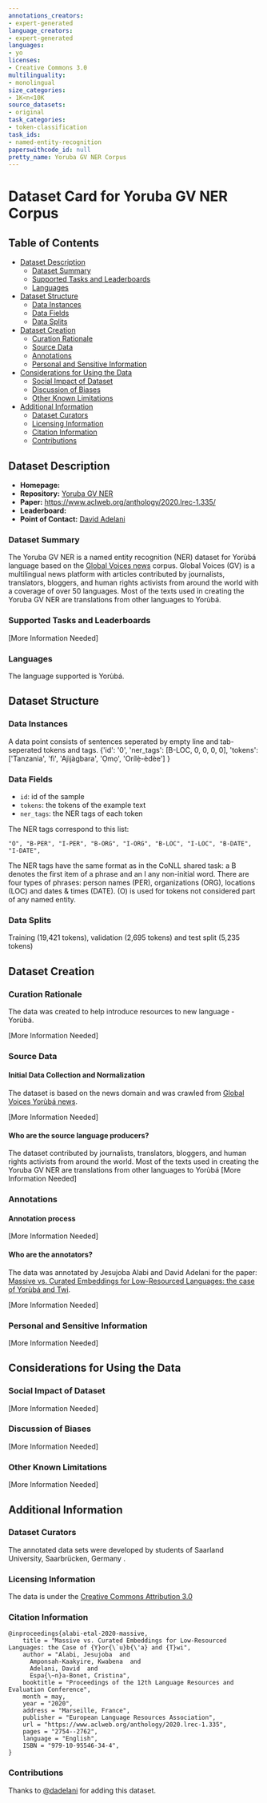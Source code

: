 ```yaml
---
annotations_creators:
- expert-generated
language_creators:
- expert-generated
languages:
- yo
licenses:
- Creative Commons 3.0
multilinguality:
- monolingual
size_categories:
- 1K<n<10K
source_datasets:
- original
task_categories:
- token-classification
task_ids:
- named-entity-recognition
paperswithcode_id: null
pretty_name: Yoruba GV NER Corpus
---
```


# Dataset Card for Yoruba GV NER Corpus

## Table of Contents
- [Dataset Description](#dataset-description)
  - [Dataset Summary](#dataset-summary)
  - [Supported Tasks and Leaderboards](#supported-tasks-and-leaderboards)
  - [Languages](#languages)
- [Dataset Structure](#dataset-structure)
  - [Data Instances](#data-instances)
  - [Data Fields](#data-fields)
  - [Data Splits](#data-splits)
- [Dataset Creation](#dataset-creation)
  - [Curation Rationale](#curation-rationale)
  - [Source Data](#source-data)
  - [Annotations](#annotations)
  - [Personal and Sensitive Information](#personal-and-sensitive-information)
- [Considerations for Using the Data](#considerations-for-using-the-data)
  - [Social Impact of Dataset](#social-impact-of-dataset)
  - [Discussion of Biases](#discussion-of-biases)
  - [Other Known Limitations](#other-known-limitations)
- [Additional Information](#additional-information)
  - [Dataset Curators](#dataset-curators)
  - [Licensing Information](#licensing-information)
  - [Citation Information](#citation-information)
  - [Contributions](#contributions)

## Dataset Description

- **Homepage:** 
- **Repository:** [Yoruba GV NER](https://github.com/ajesujoba/YorubaTwi-Embedding/tree/master/Yoruba/Yoruba-NER)
- **Paper:** https://www.aclweb.org/anthology/2020.lrec-1.335/
- **Leaderboard:**
- **Point of Contact:** [David Adelani](mailto:didelani@lsv.uni-saarland.de)

### Dataset Summary
The Yoruba GV NER is a named entity recognition (NER) dataset for Yorùbá language based on the [Global Voices news](https://yo.globalvoices.org/) corpus. Global Voices (GV) is a multilingual news platform with articles contributed by journalists, translators, bloggers, and human rights activists from around the world with a coverage of over 50 languages. Most of the texts used in creating the Yoruba GV NER are translations from other languages to Yorùbá.

### Supported Tasks and Leaderboards

[More Information Needed]

### Languages

The language supported is Yorùbá.

## Dataset Structure

### Data Instances

A data point consists of sentences seperated by empty line and tab-seperated tokens and tags. 
{'id': '0',
 'ner_tags': [B-LOC, 0, 0, 0, 0],
 'tokens': ['Tanzania', 'fi', 'Ajìjàgbara', 'Ọmọ', 'Orílẹ̀-èdèe']
}

### Data Fields

- `id`: id of the sample
- `tokens`: the tokens of the example text
- `ner_tags`: the NER tags of each token

The NER tags correspond to this list:
```
"O", "B-PER", "I-PER", "B-ORG", "I-ORG", "B-LOC", "I-LOC", "B-DATE", "I-DATE",
```
The NER tags have the same format as in the CoNLL shared task: a B denotes the first item of a phrase and an I any non-initial word. There are four types of phrases: person names (PER), organizations (ORG), locations (LOC) and dates & times (DATE). (O) is used for tokens not considered part of any named entity.

### Data Splits

Training (19,421 tokens), validation (2,695 tokens) and test split (5,235 tokens)

## Dataset Creation

### Curation Rationale

The data was created to help introduce resources to new language - Yorùbá.

[More Information Needed]

### Source Data

#### Initial Data Collection and Normalization

The dataset is based on the news domain and was crawled from [Global Voices Yorùbá news](https://yo.globalvoices.org/).


[More Information Needed]

#### Who are the source language producers?

The dataset contributed by journalists, translators, bloggers, and human rights activists from around the world. Most of the texts used in creating the Yoruba GV NER are translations from other languages to Yorùbá
[More Information Needed]

### Annotations

#### Annotation process

[More Information Needed]

#### Who are the annotators?

The data was annotated by Jesujoba Alabi and David Adelani for the paper: 
[Massive vs. Curated Embeddings for Low-Resourced Languages: the case of Yorùbá and Twi](https://www.aclweb.org/anthology/2020.lrec-1.335/).

[More Information Needed]

### Personal and Sensitive Information

[More Information Needed]

## Considerations for Using the Data

### Social Impact of Dataset

[More Information Needed]

### Discussion of Biases

[More Information Needed]

### Other Known Limitations

[More Information Needed]

## Additional Information

### Dataset Curators

The annotated data sets were developed by students of Saarland University, Saarbrücken, Germany .


### Licensing Information

The data is under the [Creative Commons Attribution 3.0 ](https://creativecommons.org/licenses/by/3.0/)

### Citation Information
```
@inproceedings{alabi-etal-2020-massive,
    title = "Massive vs. Curated Embeddings for Low-Resourced Languages: the Case of {Y}or{\`u}b{\'a} and {T}wi",
    author = "Alabi, Jesujoba  and
      Amponsah-Kaakyire, Kwabena  and
      Adelani, David  and
      Espa{\~n}a-Bonet, Cristina",
    booktitle = "Proceedings of the 12th Language Resources and Evaluation Conference",
    month = may,
    year = "2020",
    address = "Marseille, France",
    publisher = "European Language Resources Association",
    url = "https://www.aclweb.org/anthology/2020.lrec-1.335",
    pages = "2754--2762",
    language = "English",
    ISBN = "979-10-95546-34-4",
}
```
### Contributions

Thanks to [@dadelani](https://github.com/dadelani) for adding this dataset.
